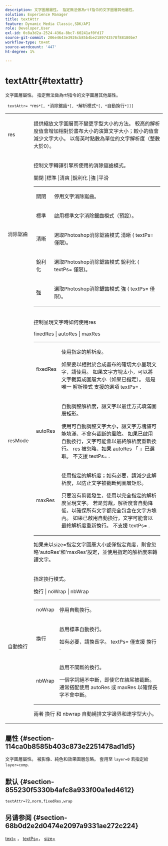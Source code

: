 ```yaml
---
description: 文字圖層屬性。 指定無法做為rtf指令的文字圖層其他屬性。
solution: Experience Manager
title: textAttr
feature: Dynamic Media Classic,SDK/API
role: Developer,User
exl-id: 0c8a3d2a-2524-436a-8bc7-60241af0fd17
source-git-commit: 206e4643e3926cb85b4be2189743578f88180be7
workflow-type: tm+mt
source-wordcount: '447'
ht-degree: 1%

---
```


# textAttr{#textattr}

文字圖層屬性。 指定無法做為rtf指令的文字圖層其他屬性。

` textAttr= *`res`*[, *`消除鋸齒`*[, *`解析模式`*[, *`自動換行`*]]]`

<table id="simpletable_0072BF7DF52B4959A14EDEF60A6EBDEE"> 
 <tr class="strow"> 
  <td class="stentry"> <p> <span class="codeph"> <span class="varname"> res </span> </span> </p> </td> 
  <td class="stentry"> <p>提供縮放文字圖層而不變更字型大小的方法。 較高的解析度值會增加相對於畫布大小的演算文字大小；較小的值會減少文字大小。 以每英吋點數為單位的文字解析度（整數大於0）。 </p> </td> 
 </tr> 
 <tr class="strow"> 
  <td class="stentry"> <p> <span class="codeph"> <span class="varname"> 消除鋸齒 </span> </span> </p> </td> 
  <td class="stentry"> <p>控制文字轉譯引擎所使用的消除鋸齒模式。 </p> <p> <span class="codeph"> 關閉 |標準 |清爽 |銳利化 |強 |平滑 </span> </p> <p> 
    <table id="simpletable_AE2331118FCA4BC7877233E287CED6A4"> 
     <tr class="strow"> 
      <td class="stentry"> <p> <span class="codeph"> 關閉 </span> </p> </td> 
      <td class="stentry"> <p>停用文字消除鋸齒。 </p> </td> 
     </tr> 
     <tr class="strow"> 
      <td class="stentry"> <p> <span class="codeph"> 標準 </span> </p> </td> 
      <td class="stentry"> <p>啟用標準文字消除鋸齒模式（預設）。 </p> </td> 
     </tr> 
     <tr class="strow"> 
      <td class="stentry"> <p> <span class="codeph"> 清晰 </span> </p> </td> 
      <td class="stentry"> <p>選取Photoshop消除鋸齒模式 <span class="codeph"> 清晰 </span> ( <span class="codeph"> textPs= </span> 僅限)。 </p> </td> 
     </tr> 
     <tr class="strow"> 
      <td class="stentry"> <p> <span class="codeph"> 銳利化 </span> </p> </td> 
      <td class="stentry"> <p>選取Photoshop消除鋸齒模式 <span class="codeph"> 銳利化 </span> ( <span class="codeph"> textPs= </span> 僅限)。 </p> </td> 
     </tr> 
     <tr class="strow"> 
      <td class="stentry"> <p> <span class="codeph"> 強 </span> </p> </td> 
      <td class="stentry"> <p>選取Photoshop消除鋸齒模式 <span class="codeph"> 強 </span> ( <span class="codeph"> textPs= </span> 僅限)。 </p> </td> 
     </tr> 
    </table> </p> </td> 
 </tr> 
 <tr class="strow"> 
  <td class="stentry"> <p> <span class="codeph"> <span class="varname"> resMode </span> </span> </p> </td> 
  <td class="stentry"> <p>控制呈現文字時如何使用res </p> <p> <span class="codeph"> fixedRes | autoRes | maxRes </span> </p> <p> 
    <table id="simpletable_2CFC06DB37154C7C92614FDF7A818DB5"> 
     <tr class="strow"> 
      <td class="stentry"> <p> <span class="codeph"> fixedRes </span> </p> </td> 
      <td class="stentry"> <p>使用指定的解析度。 </p> <p>如果要以相對於合成畫布的確切大小呈現文字，請使用。 如果文字方塊太小，可以將文字裁剪成圖層大小（如果已指定）。 這是唯一 <span class="varname"> 解析模式 </span> 支援的選項 <span class="codeph"> textPs= </span>. </p> </td> 
     </tr> 
     <tr class="strow"> 
      <td class="stentry"> <p> <span class="codeph"> autoRes </span> </p> </td> 
      <td class="stentry"> <p>自動調整解析度，讓文字以最佳方式填滿圖層矩形。 </p> <p>使用可自動調整文字大小，讓文字方塊儘可能填滿，不會有截斷的風險。 如果已啟用自動換行，文字可能會以最終解析度重新換行。 <span class="varname"> res </span> 被忽略，如果 <span class="codeph"> autoRes </span> 「 」已選取。 不支援 <span class="codeph"> textPs= </span>. </p> </td> 
     </tr> 
     <tr class="strow"> 
      <td class="stentry"> <p> <span class="codeph"> maxRes </span> </p> </td> 
      <td class="stentry"> <p>使用指定的解析度；如有必要，請減少此解析度，以防止文字被截斷到圖層矩形。 </p> <p>只要沒有剪裁發生，使用以完全指定的解析度呈現文字。 若是剪裁，解析度會自動降低，以確保所有文字都完全包含在文字方塊內。 如果已啟用自動換行，文字可能會以最終解析度重新換行。 不支援 <span class="codeph"> textPs= </span>. </p> </td> 
     </tr> 
    </table> </p> <p>如果未以size=指定文字圖層大小或僅指定寬度，則會忽略'autoRes'和'maxRes'設定，並使用指定的解析度來轉譯文字。 </p> </td> 
 </tr> 
 <tr class="strow"> 
  <td class="stentry"> <p> <span class="codeph"> <span class="varname"> 自動換行 </span> </span> </p> </td> 
  <td class="stentry"> <p>指定換行模式。 </p> <p> <span class="codeph"> 換行 | noWrap | nbWrap </span> </p> <p> 
    <table id="simpletable_FF2510E029EC41E29BC30D9FC2923EA3"> 
     <tr class="strow"> 
      <td class="stentry"> <p> <span class="codeph"> noWrap </span> </p> </td> 
      <td class="stentry"> <p>停用自動換行。 </p> </td> 
     </tr> 
     <tr class="strow"> 
      <td class="stentry"> <p> <span class="codeph"> 换行 </span> </p> </td> 
      <td class="stentry"> <p>啟用標準自動換行。 </p> <p>如有必要，請換長字。 <span class="codeph"> textPs= </span> 僅支援 <span class="codeph"> 換行 </span>. </p> </td> 
     </tr> 
     <tr class="strow"> 
      <td class="stentry"> <p> <span class="codeph"> nbWrap </span> </p> </td> 
      <td class="stentry"> <p>啟用不間斷的換行。 </p> <p>一個字詞絕不中斷，即使它在結尾被截斷。 通常搭配使用 <span class="codeph"> autoRes </span> 或 <span class="codeph"> maxRes </span> 以確保長字不會中斷。 </p> </td> 
     </tr> 
    </table> </p> <p>兩者 <span class="codeph"> 換行 </span> 和 <span class="codeph"> nbwrap </span> 自動繞排文字邊界和連字型大小。 </p> </td> 
 </tr> 
</table>

## 屬性 {#section-114ca0b8585b403c873e2251478ad1d5}

文字圖層屬性。 被影像、純色和效果圖層忽略。 套用至 `layer=0` 若指定給 `layer=comp`.

## 默认 {#section-855230f5330b4afc8a933f00a1ed4612}

`textAttr=72,norm,fixedRes,wrap`

## 另请参阅 {#section-68b0d2e2d0474e2097a9331ae272c224}

[text=](../../../../../is-api/http-ref/image-serving-api-ref/c-http-protocol-reference/c-command-reference/r-text.md#reference-84634052e48548539a1ef63cbe41f22f) ， [textPs=](../../../../../is-api/http-ref/image-serving-api-ref/c-http-protocol-reference/c-command-reference/r-textps.md#reference-4209a2a6169f44278da2647cfb0cd767)， [size=](../../../../../is-api/http-ref/image-serving-api-ref/c-http-protocol-reference/c-data-types/r-size.md#reference-04d383f32c7b4003bed9978cb854747b)
